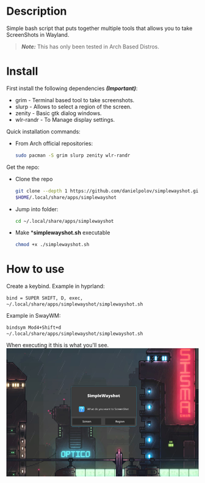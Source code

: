 # Description
Simple bash script that puts together multiple tools that allows you to take ScreenShots in Wayland.

  > ***Note:*** This has only been tested in Arch Based Distros. 
  
# Install
First install the following dependencies ***(Important)***:
  * grim - Terminal based tool to take screenshots.
  * slurp - Allows to select a region of the screen.
  * zenity - Basic gtk dialog windows.
  * wlr-randr - To Manage display settings.

Quick installation commands:
  * From Arch official repositories:
    ```bash
    sudo pacman -S grim slurp zenity wlr-randr
    ```
Get the repo:
  * Clone the repo
    ```bash
    git clone --depth 1 https://github.com/danielpolov/simplewayshot.git \
    $HOME/.local/share/apps/simplewayshot
    ```
  * Jump into folder:
    ```bash
    cd ~/.local/share/apps/simplewayshot
    ```
  * Make ***simplewayshot.sh** executable
    ```bash
    chmod +x ./simplewayshot.sh
    ```
# How to use
Create a keybind. Example in hyprland:
  ```plaintext
  bind = SUPER SHIFT, D, exec, ~/.local/share/apps/simplewayshot/simplewayshot.sh
  ```
Example in SwayWM:
  ```plaintext
  bindsym Mod4+Shift+d ~/.local/share/apps/simplewayshot/simplewayshot.sh
  ```
When executing it this is what you'll see.
![SimpleWayshot Options](screenshots/simplewayshot.jpg)
